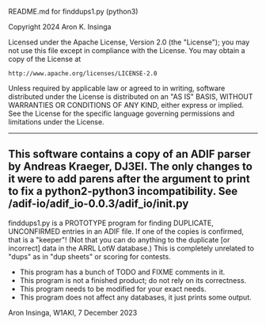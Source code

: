 README.md for finddups1.py (python3)

Copyright 2024 Aron K. Insinga

Licensed under the Apache License, Version 2.0 (the "License");
you may not use this file except in compliance with the License.
You may obtain a copy of the License at

    http://www.apache.org/licenses/LICENSE-2.0

Unless required by applicable law or agreed to in writing, software
distributed under the License is distributed on an "AS IS" BASIS,
WITHOUT WARRANTIES OR CONDITIONS OF ANY KIND, either express or implied.
See the License for the specific language governing permissions and
limitations under the License.

---------------------------------------------------------------------------
This software contains a copy of an ADIF parser by Andreas Kraeger, DJ3EI.
The only changes to it were to add parens after the argument to print
to fix a python2-python3 incompatibility.  See
/adif-io/adif_io-0.0.3/adif_io/__init__.py
---------------------------------------------------------------------------

finddups1.py is a PROTOTYPE program for finding DUPLICATE, UNCONFIRMED
entries in an ADIF file.  If one of the copies is confirmed, that is a
"keeper"!  (Not that you can do anything to the duplicate [or
incorrect] data in the ARRL LotW database.)  This is completely
unrelated to "dups" as in "dup sheets" or scoring for contests.

 * This program has a bunch of TODO and FIXME comments in it.
 * This program is not a finished product; do not rely on its correctness.
 * This program needs to be modified for your exact needs.
 * This program does not affect any databases, it just prints some output.

Aron Insinga, W1AKI, 7 December 2023
